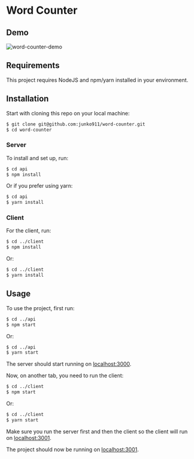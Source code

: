 # Word Counter

## Demo
![word-counter-demo](https://user-images.githubusercontent.com/29763651/111882708-61d9f480-898d-11eb-9664-762b7cc7a75a.gif)

## Requirements

This project requires NodeJS and npm/yarn installed in your environment.

## Installation

Start with cloning this repo on your local machine:

```bash
$ git clone git@github.com:junko911/word-counter.git
$ cd word-counter
```

### Server
To install and set up, run:

```bash
$ cd api
$ npm install
```

Or if you prefer using yarn:

```bash
$ cd api
$ yarn install
```

### Client
For the client, run:
```bash
$ cd ../client
$ npm install
```

Or:

```bash
$ cd ../client
$ yarn install
```

## Usage

To use the project, first run:

```bash
$ cd ../api
$ npm start
```

Or:

```bash
$ cd ../api
$ yarn start
```
The server should start running on [localhost:3000](http://localhost:3000/).

Now, on another tab, you need to run the client:
```bash
$ cd ../client
$ npm start
```
Or:
```bash
$ cd ../client
$ yarn start
```

Make sure you run the server first and then the client so the client will run on [localhost:3001](http://localhost:3001/).

The project should now be running on [localhost:3001](http://localhost:3001/).
